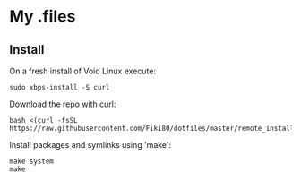 # My .files

## Install

On a fresh install of Void Linux execute:

    sudo xbps-install -S curl

Download the repo with curl:

    bash <(curl -fsSL https://raw.githubusercontent.com/Fiki80/dotfiles/master/remote_install)

Install packages and symlinks using 'make':

	make system
	make
